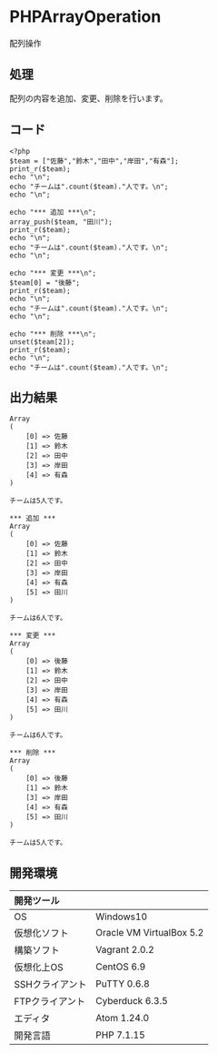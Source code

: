 # PHPArrayOperation
配列操作

## 処理
配列の内容を追加、変更、削除を行います。

## コード
```
<?php
$team = ["佐藤","鈴木","田中","岸田","有森"];
print_r($team);
echo "\n";
echo "チームは".count($team)."人です。\n";
echo "\n";

echo "*** 追加 ***\n";
array_push($team, "田川");
print_r($team);
echo "\n";
echo "チームは".count($team)."人です。\n";
echo "\n";

echo "*** 変更 ***\n";
$team[0] = "後藤";
print_r($team);
echo "\n";
echo "チームは".count($team)."人です。\n";
echo "\n";

echo "*** 削除 ***\n";
unset($team[2]);
print_r($team);
echo "\n";
echo "チームは".count($team)."人です。\n";
```

## 出力結果  
```
Array
(
    [0] => 佐藤
    [1] => 鈴木
    [2] => 田中
    [3] => 岸田
    [4] => 有森
)

チームは5人です。

*** 追加 ***
Array
(
    [0] => 佐藤
    [1] => 鈴木
    [2] => 田中
    [3] => 岸田
    [4] => 有森
    [5] => 田川
)

チームは6人です。

*** 変更 ***
Array
(
    [0] => 後藤
    [1] => 鈴木
    [2] => 田中
    [3] => 岸田
    [4] => 有森
    [5] => 田川
)

チームは6人です。

*** 削除 ***
Array
(
    [0] => 後藤
    [1] => 鈴木
    [3] => 岸田
    [4] => 有森
    [5] => 田川
)

チームは5人です。
```
  
## 開発環境
| 開発ツール |  |
|:-|:-|
| OS | Windows10 |
| 仮想化ソフト | Oracle VM VirtualBox 5.2 |
| 構築ソフト | Vagrant 2.0.2 |
| 仮想化上OS | CentOS 6.9 |
| SSHクライアント | PuTTY 0.6.8 |
| FTPクライアント | Cyberduck 6.3.5 |
| エディタ | Atom 1.24.0 |
| 開発言語 | PHP 7.1.15 |
